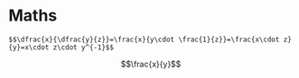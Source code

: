 # Maths

`$$\dfrac{x}{\dfrac{y}{z}}=\frac{x}{y\cdot \frac{1}{z}}=\frac{x\cdot z}{y}=x\cdot z\cdot y^{-1}$$`

$$\frac{x}{y}$$
